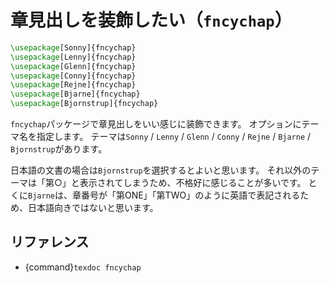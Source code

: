 # 章見出しを装飾したい（``fncychap``）

```latex
\usepackage[Sonny]{fncychap}
\usepackage[Lenny]{fncychap}
\usepackage[Glenn]{fncychap}
\usepackage[Conny]{fncychap}
\usepackage[Rejne]{fncychap}
\usepackage[Bjarne]{fncychap}
\usepackage[Bjornstrup]{fncychap}
```

``fncychap``パッケージで章見出しをいい感じに装飾できます。
オプションにテーマ名を指定します。
テーマは``Sonny`` / ``Lenny`` / ``Glenn`` / ``Conny`` / ``Rejne`` / ``Bjarne`` / ``Bjornstrup``があります。

日本語の文書の場合は``Bjornstrup``を選択するとよいと思います。
それ以外のテーマは「第○」と表示されてしまうため、不格好に感じることが多いです。
とくに``Bjarne``は、章番号が「第ONE」「第TWO」のように英語で表記されるため、日本語向きではないと思います。

## リファレンス

- {command}``texdoc fncychap``
